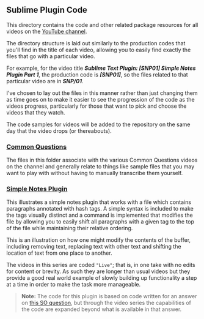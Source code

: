 Sublime Plugin Code
-------------------

This directory contains the code and other related package resources for all
videos on the [YouTube channel](https://www.youtube.com/user/nurdz).

The directory structure is laid out similarly to the production codes that
you'll find in the title of each video, allowing you to easily find exactly the
files that go with a particular video.

For example, for the video title ***Sublime Text Plugin: [SNP01] Simple Notes
Plugin Part 1***, the production code is ***[SNP01]***, so the files related to
that particular video are in ***SNP/01***.

I've chosen to lay out the files in this manner rather than just changing them
as time goes on to make it easier to see the progression of the code as the
videos progress, particularly for those that want to pick and choose the videos
that they watch.

The code samples for videos will be added to the repository on the same day
that the video drops (or thereabouts).

### [Common Questions](CQ/)

The files in this folder associate with the various Common Questions videos on
the channel and generally relate to things like sample files that you may want
to play with without having to manually transcribe them yourself.

### [Simple Notes Plugin](SNP/)

This illustrates a simple notes plugin that works with a file which contains
paragraphs annotated with hash tags. A simple syntax is included to make the
tags visually distinct and a command is implemented that modifies the file by
allowing you to easily shift all paragraphs with a given tag to the top of the
file while maintaining their relative ordering.

This is an illustration on how one might modify the contents of the buffer,
including removing text, replacing text with other text and shifting the
location of text from one place to another.

The videos in this series are coded `"Live"`; that is, in one take with no
edits for content or brevity. As such they are longer than usual videos but
they provide a good real world example of slowly building up functionality a
step at a time in order to make the task more manageable.

> **Note:** The code for this plugin is based on code written for an answer
> on [this SO question][1], but through the video series the capabilities
> of the code are expanded beyond what is available in that answer.


[1]: https://stackoverflow.com/questions/52060923/how-to-group-or-display-paragraphs-with-same-tag-with-sublime-text